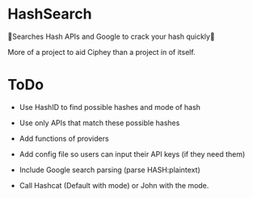 # HashSearch
🔎Searches Hash APIs and Google to crack your hash quickly🔎

More of a project to aid Ciphey than a project in of itself.

# ToDo
* Use HashID to find possible hashes and mode of hash
* Use only APIs that match these possible hashes
* Add functions of providers
* Add config file so users can input their API keys (if they need them)
* Include Google search parsing (parse HASH:plaintext)

* Call Hashcat (Default with mode) or John with the mode.

